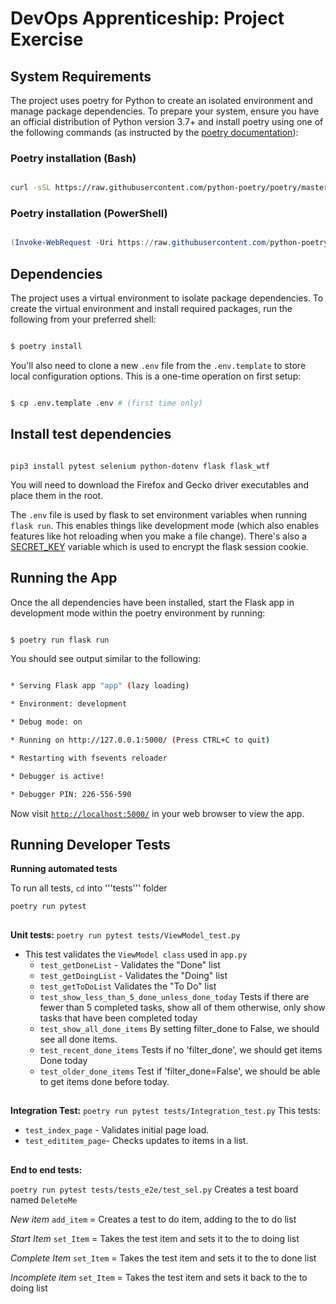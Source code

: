 # DevOps Apprenticeship: Project Exercise

## System Requirements

The project uses poetry for Python to create an isolated environment and manage package dependencies. To prepare your system, ensure you have an official distribution of Python version 3.7+ and install poetry using one of the following commands (as instructed by the [poetry documentation](https://python-poetry.org/docs/#system-requirements)):

### Poetry installation (Bash)
```bash

curl -sSL https://raw.githubusercontent.com/python-poetry/poetry/master/get-poetry.py | python

```
 ### Poetry installation (PowerShell)
 
```powershell

(Invoke-WebRequest -Uri https://raw.githubusercontent.com/python-poetry/poetry/master/get-poetry.py -UseBasicParsing).Content | python

```
## Dependencies
  

The project uses a virtual environment to isolate package dependencies. To create the virtual environment and install required packages, run the following from your preferred shell:
 
```bash

$ poetry install

```
You'll also need to clone a new `.env` file from the `.env.template` to store local configuration options. This is a one-time operation on first setup:

```bash

$ cp .env.template .env # (first time only)

``` 

## Install test dependencies

```

pip3 install pytest selenium python-dotenv flask flask_wtf

```
You will need to download the Firefox and Gecko driver executables and place them in the root.

  

The `.env` file is used by flask to set environment variables when running `flask run`. This enables things like development mode (which also enables features like hot reloading when you make a file change). There's also a [SECRET_KEY](https://flask.palletsprojects.com/en/1.1.x/config/#SECRET_KEY) variable which is used to encrypt the flask session cookie.

  

## Running the App

  

Once the all dependencies have been installed, start the Flask app in development mode within the poetry environment by running:

```bash

$ poetry run flask run

```
You should see output similar to the following:

```bash

* Serving Flask app "app" (lazy loading)

* Environment: development

* Debug mode: on

* Running on http://127.0.0.1:5000/ (Press CTRL+C to quit)

* Restarting with fsevents reloader

* Debugger is active!

* Debugger PIN: 226-556-590

```

Now visit [`http://localhost:5000/`](http://localhost:5000/) in your web browser to view the app.


## Running Developer Tests

**Running automated tests**

To run all tests, `cd` into '''tests''' folder

`poetry run pytest`
##
**Unit tests:** 
`poetry run pytest tests/ViewModel_test.py`

 - This test validates the `ViewModel class` used in `app.py`
	 - `test_getDoneList` - Validates the "Done" list
	 - `test_getDoingList` - Validates the "Doing" list
	 - `test_getToDoList` Validates the "To Do" list 
	 - `test_show_less_than_5_done_unless_done_today` Tests if there are fewer than 5 completed tasks, show all of them otherwise, only show tasks that have been completed today
	 - `test_show_all_done_items` By setting filter_done to False, we should see all done items.
	 - `test_recent_done_items` Tests if no 'filter_done', we should get items Done today
	 - `test_older_done_items` Test if 'filter_done=False', we should be able to get items done before today.

##

**Integration Test:**
 `poetry run pytest tests/Integration_test.py`
 This tests:
 - `test_index_page` - Validates initial page load. 
 - `test_edititem_page`- Checks updates to items in a list.

##
**End to end tests:**

`poetry run pytest tests/tests_e2e/test_sel.py`
Creates a test board named `DeleteMe`

*New item*
`add_item` = Creates a test to do item, adding to the to do list

*Start Item*
`set_Item` = Takes the test item and sets it to the to doing list

*Complete Item*
`set_Item` = Takes the test item and sets it to the to done list

*Incomplete item*
`set_Item` = Takes the test item and sets it back to the to doing list

